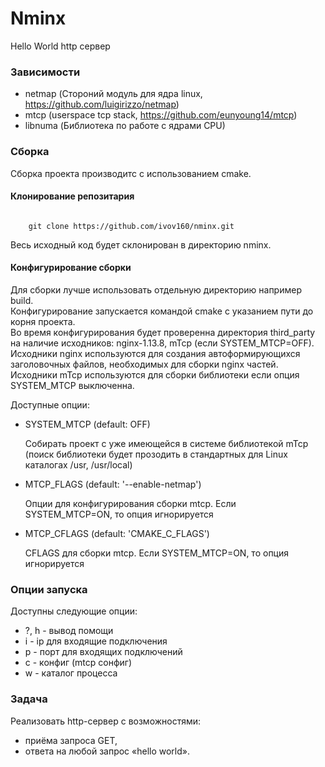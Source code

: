 # Nminx

Hello World http сервер 

### Зависимости

 - netmap (Стороний модуль для ядра linux, https://github.com/luigirizzo/netmap)
 - mtcp (userspace tcp stack, https://github.com/eunyoung14/mtcp)
 - libnuma (Библиотека по работе с ядрами CPU)

### Сборка

Сборка проекта производитс с использованием cmake. 

#### Клонирование репозитария

<code>
	git clone https://github.com/ivov160/nminx.git
</code>

Весь исходный код будет склонирован в директорию nminx.

#### Конфигурирование сборки

Для сборки лучше использовать отдельную директорию например build. <br />
Конфигурирование запускается командой cmake с указанием пути до корня проекта. <br />
Во время конфигурирования будет проверенна директория third_party на наличие исходников: nginx-1.13.8, mTcp (если SYSTEM_MTCP=OFF). <br />
Исходники nginx используются для создания автоформирующихся заголовочных файлов, необходимых для сборки nginx частей. <br />
Исходники mTcp используются для сборки библиотеки если опция SYSTEM_MTCP выключенна. <br />

Доступные опции:

* SYSTEM_MTCP (default: OFF)

	Cобирать проект с уже имеющейся в системе библиотекой mTcp (поиск библиотеки будет прозодить в стандартных для Linux каталогах /usr, /usr/local)

* MTCP_FLAGS (default: '--enable-netmap')

	Опции для конфигурирования сборки mtcp. Если SYSTEM_MTCP=ON, то опция игнорируется

* MTCP_CFLAGS (default: 'CMAKE_C_FLAGS')

	CFLAGS для сборки mtcp. Если SYSTEM_MTCP=ON, то опция игнорируется
 
### Опции запуска

Доступны следующие опции:

 * ?, h - вывод помощи
 * i - ip для входящие подключения
 * p - порт для входящих подключений
 * c - конфиг (mtcp сонфиг)
 * w - каталог процесса

### Задача

Реализовать http-сервер с возможностями:

* приёма запроса GET,
* ответа на любой запрос «hello world».

